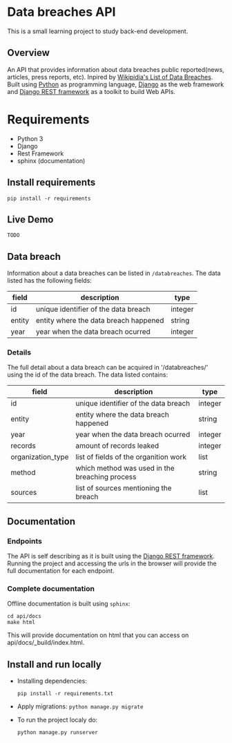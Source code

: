 # Data breaches API
This is a small learning project to study back-end development.

## Overview
An API that provides information about data breaches public reported(news, articles, press reports, etc). Inpired by [Wikipidia's List of Data Breaches](https://en.wikipedia.org/wiki/List_of_data_breaches). Built using [Python](https://www.python.org/) as programming language, [Django](https://www.djangoproject.com/) as the web framework and [Django REST framework](https://www.django-rest-framework.org/) as a toolkit to build Web APIs.

# Requirements
* Python 3
* Django
* Rest Framework
* sphinx (documentation)

## Install requirements
`pip install -r requirements`

## Live Demo
    TODO

## Data breach
Information about a data breaches can be listed in `/databreaches`. The data listed has the following fields:

| field | description | type |
|---|---|---|
| id | unique identifier of the data breach | integer |
| entity | entity where the data breach happened | string |
| year | year when the data breach ocurred | integer |


### Details
The full detail about a data breach can be acquired in '/databreaches/<id>' using the id of the data breach. The data listed contains:

| field | description | type |
|---|---|---|
| id | unique identifier of the data breach | integer |
| entity | entity where the data breach happened | string |
| year | year when the data breach ocurred | integer |
| records | amount of records leaked | integer |
| organization_type | list of fields of the organition work | list |
| method | which method was used in the breaching process | string |
| sources | list of sources mentioning the breach | list |


## Documentation
### Endpoints
The API is self describing as it is built using the [Django REST framework](https://www.django-rest-framework.org/topics/documenting-your-api/#self-describing-apis). Running the project and accessing the urls in the browser will provide the full documentation for each endpoint.

### Complete documentation
Offline documentation is built using `sphinx`:
```
cd api/docs
make html
```

This will provide documentation on html that you can access on api/docs/_build/index.html.

## Install and run locally
* Installing dependencies:

    `pip install -r requirements.txt`

* Apply migrations:
    `python manage.py migrate`

* To run the project localy do:

    `python manage.py runserver`

